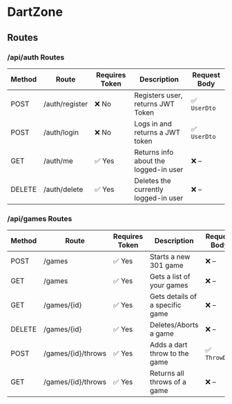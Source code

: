 # DartZone

## Routes

### /api/auth Routes

| Method | Route          | Requires Token | Description                           | Request Body |
|--------|----------------|----------------|---------------------------------------|--------------|
| POST   | /auth/register | ❌ No         | Registers user, returns JWT Token     | ✅ `UserDto` |
| POST   | /auth/login    | ❌ No         | Logs in and returns a JWT token       | ✅ `UserDto` |
| GET    | /auth/me       | ✅ Yes        | Returns info about the logged-in user | ❌ –         |
| DELETE | /auth/delete   | ✅ Yes        | Deletes the currently logged-in user  | ❌ –         |

### /api/games Routes

| Method  | Route         | Requires Token | Description                          | Request Body  |
|---------|---------------|----------------|--------------------------------------|---------------|
| POST    | /games        | ✅ Yes        | Starts a new 301 game                | ❌ –          |
| GET     | /games        | ✅ Yes        | Gets a list of your games            | ❌ –          |
| GET     | /games/{id}   | ✅ Yes        | Gets details of a specific game      | ❌ –          |
| DELETE  | /games/{id}   | ✅ Yes        | Deletes/Aborts a game                | ❌ –          |
| POST    | /games/{id}/throws | ✅ Yes   | Adds a dart throw to the game        | ✅ `ThrowDto` |
| GET     | /games/{id}/throws | ✅ Yes   | Returns all throws of a game         | ❌ –          |
